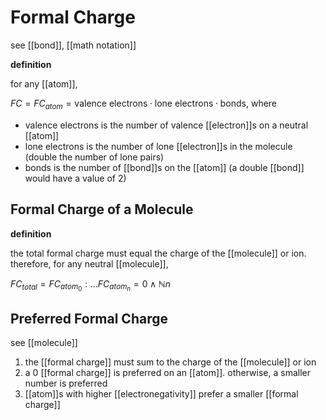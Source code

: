 # Formal Charge

see [[bond]], [[math notation]]

**definition**

for any [[atom]],

$FC = FC_{atom} = \text{valence electrons} \cdot \text{lone electrons} \cdot \text{bonds}$, where

- $\text{valence electrons}$ is the number of valence [[electron]]s on a neutral [[atom]]
- $\text{lone electrons}$ is the number of lone [[electron]]s in the molecule (double the number of lone pairs)
- $\text{bonds}$ is the number of [[bond]]s on the [[atom]] (a double [[bond]] would have a value of $2$)

## Formal Charge of a Molecule

**definition**

the total formal charge must equal the charge of the [[molecule]] or ion. therefore, for any neutral [[molecule]],

$FC_{total} = FC_{atom_0} : \dots FC_{atom_n} = 0 \land \mathbb N n$

## Preferred Formal Charge

see [[molecule]]

1. the [[formal charge]] must sum to the charge of the [[molecule]] or ion
2. a $0$ [[formal charge]] is preferred on an [[atom]]. otherwise, a smaller number is preferred
3. [[atom]]s with higher [[electronegativity]] prefer a smaller [[formal charge]]
